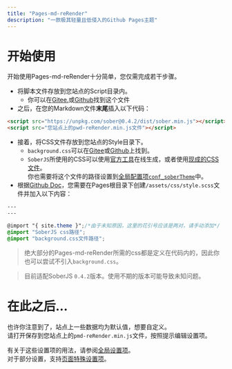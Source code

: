 ```yaml
---
title: "Pages-md-reRender"
description: "一款极其轻量且低侵入的Github Pages主题"
---
```

# 开始使用
开始使用Pages-md-reRender十分简单，您仅需完成若干步骤。<br>
* 将脚本文件存放到您站点的Script目录内。
  * 你可以在[Gitee.](https://gitee.com/kdxiaoyi/Pages-md-reRender/blob/master/src/pmd-reRender.min.js)或[Github](https://github.com/kdxhub/Pages-md-reRender/blob/master/src/pmd-reRender.min.js)找到这个文件
* 之后，在您的Markdown文件**末尾**插入以下代码：
```html
<script src="https://unpkg.com/sober@0.4.2/dist/sober.min.js"></script>
<script src="您站点上的pwd-reRender.min.js文件"></script>
```
* 接着，将CSS文件存放到您站点的Style目录下。
  * `background.css`可以在[Gitee](https://gitee.com/kdxiaoyi/Pages-md-reRender/blob/master/src/background.css)或[Github](https://github.com/kdxhub/Pages-md-reRender/blob/master/src/background.css)上找到。
  * `SoberJS`所使用的CSS可以使用[官方工具](https://soberjs.com/style/theme-builder)在线生成，或者使用[现成的CSS文件](https://gitee.com/kdxiaoyi/Pages-md-reRender/blob/master/src/sober-theme-turquoise.css)。<br>你也需要将这个文件的路径设置到[全局配置项`conf_soberTheme`](./global-conf#conf_soberTheme)中。
* 根据[Github Doc](https://docs.github.com/zh/pages/setting-up-a-github-pages-site-with-jekyll/adding-a-theme-to-your-github-pages-site-using-jekyll#customizing-your-themes-css)，您需要在Pages根目录下创建`/assets/css/style.scss`文件并加入以下内容：

```scss
---
---

@import "{ site.theme }";/*由于未知原因，这里的花引号应该是两对，请手动添加*/
@import "SoberJS css路径";
@import "background.css文件路径";
```

> 绝大部分的Pages-md-reRender所需的css都是定义在代码内的，因此你也可以尝试不引入`background.css`。

> 目前适配SoberJS `0.4.2`版本。使用不期的版本可能导致未知问题。

# 在此之后…
也许你注意到了，站点上一些数据均为默认值，想要自定义。<br>
请打开保存到您站点上的`pmd-reRender.min.js`文件，按照提示编辑设置项。

有关于这些设置项的用法，请参阅[全局设置项](./global-conf)。<br>
对于部分设置，支持[页面特殊设置项](./page-conf)。

<div id="mdRender_config" data-sideship-hide="0"></div>
<script src="https://unpkg.com/sober@0.4.2/dist/sober.min.js"></script><script src="https://kdxiaoyi.top/Pages-md-reRender/res/pmdrr.js"></script>